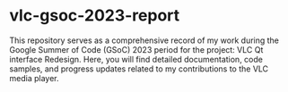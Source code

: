 # vlc-gsoc-2023-report
This repository serves as a comprehensive record of my work during the Google Summer of Code (GSoC) 2023 period for the project: VLC Qt interface Redesign. Here, you will find detailed documentation, code samples, and progress updates related to my contributions to the VLC media player.

